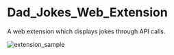 # Dad_Jokes_Web_Extension
A web extension which displays jokes through API calls.

![extension_sample](https://github.com/aaditya010202/Dad_Jokes_Extension/assets/72307363/f3a82ef1-142f-4be3-a7cf-cd95b9cc369e)
